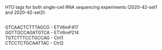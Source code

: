 HTO tags for both single-cell RNA sequencing experiments (2020-42-set1 and 2020-42-set2):

<br>GTCAACTCTTTAGCG - ETV6mF417
<br>GGTTGCCAGATGTCA - ETV6mP214
<br>TGTCTTTCCTGCCAG - Ctrl1
<br>CTCCTCTGCAATTAC - Ctrl2
